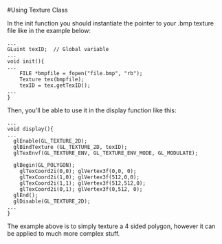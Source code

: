#Using Texture Class

In the init function you should instantiate the pointer to your .bmp texture file like in the example below:
```
...
GLuint texID;  // Global variable
...
void init(){
...
    FILE *bmpfile = fopen("file.bmp", "rb");
    Texture tex(bmpfile);
    texID = tex.getTexID();
... 
}
```
Then, you'll be able to use it in the display function like this:
```
...
void display(){
...
  glEnable(GL_TEXTURE_2D);
  glBindTexture (GL_TEXTURE_2D, texID);
  glTexEnvf(GL_TEXTURE_ENV, GL_TEXTURE_ENV_MODE, GL_MODULATE);
    
  glBegin(GL_POLYGON);
    glTexCoord2i(0,0); glVertex3f(0,0, 0);
    glTexCoord2i(1,0); glVertex3f(512,0,0);
    glTexCoord2i(1,1); glVertex3f(512,512,0);
    glTexCoord2i(0,1); glVertex3f(0,512, 0);
  glEnd();
  glDisable(GL_TEXTURE_2D);
...
}
```
The example above is to simply texture a 4 sided polygon, however it can be applied to much more complex stuff.

